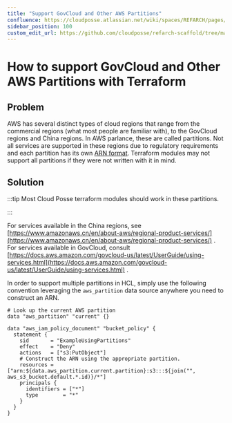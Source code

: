 ```yaml
---
title: "Support GovCloud and Other AWS Partitions"
confluence: https://cloudposse.atlassian.net/wiki/spaces/REFARCH/pages/1186365528/How+to+support+GovCloud+and+Other+AWS+Partitions+with+Terraform
sidebar_position: 100
custom_edit_url: https://github.com/cloudposse/refarch-scaffold/tree/main/docs/docs/how-to-guides/tutorials/how-to-support-govcloud-and-other-aws-partitions-with-terraform.md
---
```


# How to support GovCloud and Other AWS Partitions with Terraform

## Problem

AWS has several distinct types of cloud regions that range from the commercial regions (what most people are familiar with), to the GovCloud regions and China regions. In AWS parlance, these are called partitions. Not all services are supported in these regions due to regulatory requirements and each partition has its own [ARN format](https://docs.aws.amazon.com/govcloud-us/latest/UserGuide/using-govcloud.html). Terraform modules may not support all partitions if they were not written with it in mind.

## Solution

:::tip
Most Cloud Posse terraform modules should work in these partitions.

:::

For services available in the China regions, see [https://www.amazonaws.cn/en/about-aws/regional-product-services/](https://www.amazonaws.cn/en/about-aws/regional-product-services/) . For services available in GovCloud, consult [https://docs.aws.amazon.com/govcloud-us/latest/UserGuide/using-services.html](https://docs.aws.amazon.com/govcloud-us/latest/UserGuide/using-services.html) .

In order to support multiple partitions in HCL, simply use the following convention leveraging the `aws_partition` data source anywhere you need to construct an ARN.

```
# Look up the current AWS partition
data "aws_partition" "current" {}

data "aws_iam_policy_document" "bucket_policy" {
  statement {
    sid       = "ExampleUsingPartitions"
    effect    = "Deny"
    actions   = ["s3:PutObject"]
    # Construct the ARN using the appropriate partition.
    resources = ["arn:${data.aws_partition.current.partition}:s3:::${join("", aws_s3_bucket.default.*.id)}/*"]
    principals {
      identifiers = ["*"]
      type        = "*"
    }
  }
}
```

